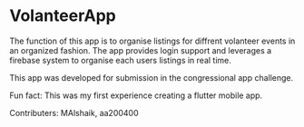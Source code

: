 ﻿# VolanteerApp

The function of this app is to organise listings for diffrent volanteer events in an organized fashion. The app provides login support and leverages a firebase system to organise each users listings in real time.

This app was developed for submission in the congressional app challenge.

Fun fact: This was my first experience creating a flutter mobile app. 

Contributers: MAlshaik, aa200400
